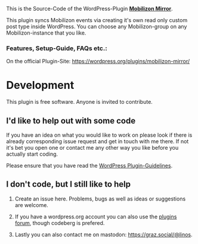 
This is the Source-Code of the WordPress-Plugin [**Mobilizon Mirror**](https://wordpress.org/plugins/mobilizon-mirror/).

This plugin syncs Mobilizon events via creating it's own read only custom post type inside WordPress. You can choose any Mobilizon-group on any Mobilizon-instance that you like.

### Features, Setup-Guide, FAQs etc.:
On the official Plugin-Site:
https://wordpress.org/plugins/mobilizon-mirror/


# Development

This plugin is free software. Anyone is invited to contribute.

## I'd like to help out with some code
If you have an idea on what you would like to work on please look if there is already corresponding issue request and get in touch with me there. If not it's bet you open one or contact me any other way you like before you actually start coding.

Please ensure that you have read the [WordPress Plugin-Guidelines](https://developer.wordpress.org/plugins/intro/).

## I don't code, but I still like to help
1. Create an issue here. Problems, bugs as well as ideas or suggestions are welcome.

2. If you have a wordpress.org account you can also use the [plugins forum](https://wordpress.org/support/plugin/mobilizon-mirror/), though codeberg is prefered.

3. Lastly you can also contact me on mastodon: https://graz.social/@linos.




